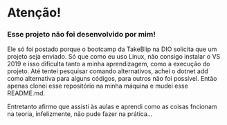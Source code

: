 # Atenção!

### Esse projeto não foi desenvolvido por mim!

Ele só foi postado porque o bootcamp da TakeBlip na DIO solicita que um projeto seja enviado. Só que como eu uso Linux, não consigo instalar o VS 2019 e isso dificulta tanto a minha aprendizagem, como a execução do projeto. Até tentei pesquisar comando alternativos, achei o dotnet add como alternativa para alguns códigos, para outros não foi possível. Então apenas clonei esse repositório na minha máquina e mudei esse README.md.

Entretanto afirmo que assisti às aulas e aprendi como as coisas fncionam na teoria, infelizmente, não pude fazer na prática...
